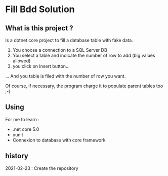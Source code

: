 # Fill Bdd Solution

## What is this project ?
Is a dotnet core project to fill a database table with fake data.

1. You choose a connection to a SQL Server DB
2. You select a table and indicate the number of row to add (big values allowed)
3. you click on Insert button...

... And you table is filed with the number of row you want.

Of course, if necessary, the program charge it to populate parent tables too ;-)


## Using

For me to learn :
  - .net core 5.0
  - xunit
  - Connexion to database with core framework


## history

2021-02-23 : Create the repository

